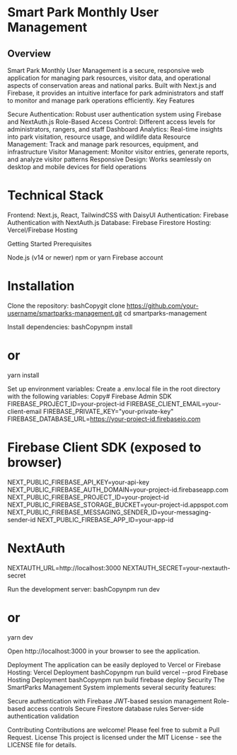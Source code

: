 # Smart Park Monthly User Management

## Overview

Smart Park Monthly User Management is a secure, responsive web application for managing park resources, visitor data, and operational aspects of conservation areas and national parks. Built with Next.js and Firebase, it provides an intuitive interface for park administrators and staff to monitor and manage park operations efficiently.
Key Features

Secure Authentication: Robust user authentication system using Firebase and NextAuth.js
Role-Based Access Control: Different access levels for administrators, rangers, and staff
Dashboard Analytics: Real-time insights into park visitation, resource usage, and wildlife data
Resource Management: Track and manage park resources, equipment, and infrastructure
Visitor Management: Monitor visitor entries, generate reports, and analyze visitor patterns
Responsive Design: Works seamlessly on desktop and mobile devices for field operations

# Technical Stack

Frontend: Next.js, React, TailwindCSS with DaisyUI
Authentication: Firebase Authentication with NextAuth.js
Database: Firebase Firestore
Hosting: Vercel/Firebase Hosting

Getting Started
Prerequisites

Node.js (v14 or newer)
npm or yarn
Firebase account

# Installation

Clone the repository:
bashCopygit clone https://github.com/your-username/smartparks-management.git
cd smartparks-management

Install dependencies:
bashCopynpm install

# or

yarn install

Set up environment variables:
Create a .env.local file in the root directory with the following variables:
Copy# Firebase Admin SDK
FIREBASE_PROJECT_ID=your-project-id
FIREBASE_CLIENT_EMAIL=your-client-email
FIREBASE_PRIVATE_KEY="your-private-key"
FIREBASE_DATABASE_URL=https://your-project-id.firebaseio.com

# Firebase Client SDK (exposed to browser)

NEXT_PUBLIC_FIREBASE_API_KEY=your-api-key
NEXT_PUBLIC_FIREBASE_AUTH_DOMAIN=your-project-id.firebaseapp.com
NEXT_PUBLIC_FIREBASE_PROJECT_ID=your-project-id
NEXT_PUBLIC_FIREBASE_STORAGE_BUCKET=your-project-id.appspot.com
NEXT_PUBLIC_FIREBASE_MESSAGING_SENDER_ID=your-messaging-sender-id
NEXT_PUBLIC_FIREBASE_APP_ID=your-app-id

# NextAuth

NEXTAUTH_URL=http://localhost:3000
NEXTAUTH_SECRET=your-nextauth-secret

Run the development server:
bashCopynpm run dev

# or

yarn dev

Open http://localhost:3000 in your browser to see the application.

Deployment
The application can be easily deployed to Vercel or Firebase Hosting:
Vercel Deployment
bashCopynpm run build
vercel --prod
Firebase Hosting Deployment
bashCopynpm run build
firebase deploy
Security
The SmartParks Management System implements several security features:

Secure authentication with Firebase
JWT-based session management
Role-based access controls
Secure Firestore database rules
Server-side authentication validation

Contributing
Contributions are welcome! Please feel free to submit a Pull Request.
License
This project is licensed under the MIT License - see the LICENSE file for details.
